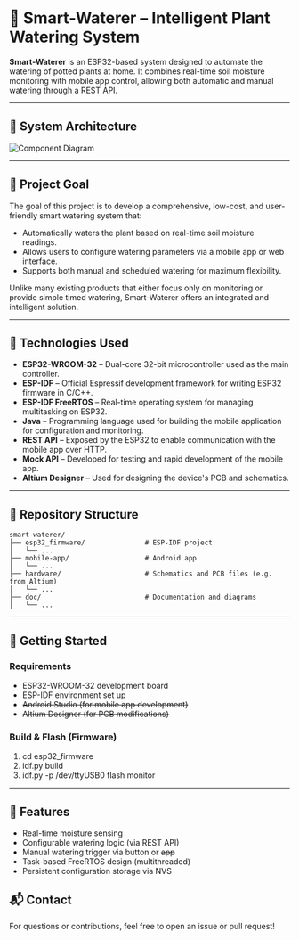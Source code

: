 # 🌱 Smart-Waterer – Intelligent Plant Watering System

**Smart-Waterer** is an ESP32-based system designed to automate the watering of potted plants at home. It combines real-time soil moisture monitoring with mobile app control, allowing both automatic and manual watering through a REST API.

---

## 📸 System Architecture

![Component Diagram](./doc/esp32-component-diagram.jpg)

---

## 🎯 Project Goal

The goal of this project is to develop a comprehensive, low-cost, and user-friendly smart watering system that:

- Automatically waters the plant based on real-time soil moisture readings.
- Allows users to configure watering parameters via a mobile app or web interface.
- Supports both manual and scheduled watering for maximum flexibility.

Unlike many existing products that either focus only on monitoring or provide simple timed watering, Smart-Waterer offers an integrated and intelligent solution.

---

## 🧩 Technologies Used

- **ESP32-WROOM-32** – Dual-core 32-bit microcontroller used as the main controller.
- **ESP-IDF** – Official Espressif development framework for writing ESP32 firmware in C/C++.
- **ESP-IDF FreeRTOS** – Real-time operating system for managing multitasking on ESP32.
- **Java** – Programming language used for building the mobile application for configuration and monitoring.
- **REST API** – Exposed by the ESP32 to enable communication with the mobile app over HTTP.
- **Mock API** – Developed for testing and rapid development of the mobile app.
- **Altium Designer** – Used for designing the device's PCB and schematics.

---

## 📁 Repository Structure

```plaintext
smart-waterer/
├── esp32_firmware/               # ESP-IDF project
│   └── ...
├── mobile-app/                   # Android app
│   └── ...
├── hardware/                     # Schematics and PCB files (e.g. from Altium)
│   └── ...
├── doc/                          # Documentation and diagrams
│   └── ...				
```

---

## 🚀 Getting Started

### Requirements

- ESP32-WROOM-32 development board
- ESP-IDF environment set up
- ~~Android Studio (for mobile app development)~~
- ~~Altium Designer (for PCB modifications)~~

### Build & Flash (Firmware)

1. cd esp32_firmware 
2. idf.py build 
3. idf.py -p /dev/ttyUSB0 flash monitor

---

## 📱 Features

- Real-time moisture sensing
- Configurable watering logic (via REST API)
- Manual watering trigger via button or ~~app~~
- Task-based FreeRTOS design (multithreaded)
- Persistent configuration storage via NVS

## 📬 Contact

For questions or contributions, feel free to open an issue or pull request!
